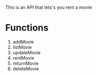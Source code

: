 
This is an API that lets's you rent a movie

# Functions
1. addMovie
2. listMovie
3. updateMovie
4. rentMovie
5. returnMovie
6. deleteMovie